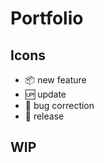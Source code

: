 # Portfolio

## Icons

- :package: new feature
- :up: update
- :bug: bug correction
- :checkered_flag: release

## WIP
